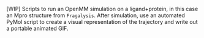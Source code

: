 [WIP] Scripts to run an OpenMM simulation on a ligand+protein, in this case an Mpro structure from `Fragalysis`. After simulation, use an automated PyMol script to create a visual representation of the trajectory and write out a portable animated GIF.
